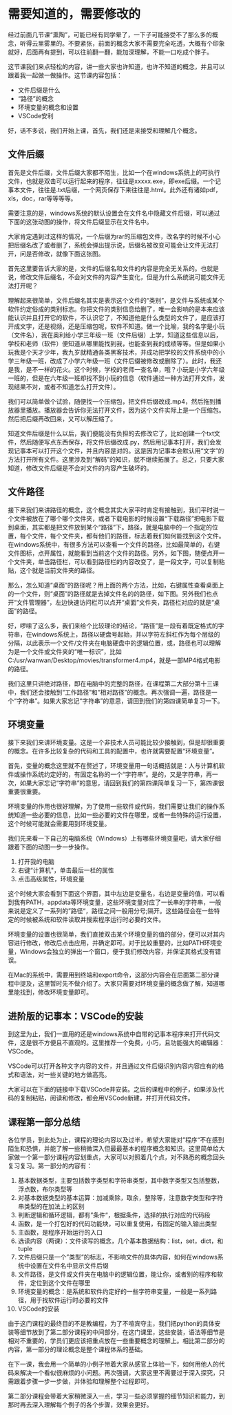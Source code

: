 

# 需要知道的，需要修改的

经过前面几节课“熏陶”，可能已经有同学晕了，一下子可能接受不了那么多的概念，听得云里雾里的。不要紧张，前面的概念大家不需要完全吃透，大概有个印象就好，后面再有提到，可以往前翻一翻，能加深理解，不能一口吃成个胖子。

这节课我们来点轻松的内容，讲一些大家也许知道，也许不知道的概念，并且可以跟着我一起做一做操作。这节课内容包括：

* 文件后缀是什么
* “路径”的概念
* 环境变量的概念和设置
* VSCode安利

好，话不多说，我们开始上课，首先，我们还是来接受和理解几个概念。

## 文件后缀

首先是文件后缀，文件后缀大家都不陌生，比如一个在windows系统上的可执行文件，也就是双击可以运行起来的程序，往往是xxxxx.exe，即exe后缀。一个记事本文件，往往是.txt后缀，一个网页保存下来往往是.html。此外还有诸如pdf，xls，doc，rar等等等等。

需要注意的是，windows系统的默认设置会在文件名中隐藏文件后缀，可以通过下面的这张动图的操作，将文件后缀显示在文件名中。

大家肯定遇到过这样的情况，一个后缀为rar的压缩包文件，改名字的时候不小心把后缀名改了或者删了，系统会弹出提示说，后缀名被改变可能会让文件无法打开，问是否修改，就像下面这张图。

首先这里要告诉大家的是，文件的后缀名和文件的内容是完全无关系的。也就是说，修改文件后缀名，不会对文件的内容产生变化，但是为什么系统说可能文件无法打开呢？

理解起来很简单，文件后缀名其实是表示这个文件的“类别”，是文件与系统或某个软件约定俗成的类别标志。你把文件的类别信息给删了，唯一会影响的是本来应该能认识并且打开它的软件，不认识它了，不知道他是什么类型的文件了，是应该打开成文字，还是视频，还是压缩包呢，软件不知道。做一个比喻，我的名字是小玩（文件名），我在奥利给小学三年级一班（文件后缀）上学，知道这些信息以后，学校和老师（软件）便知道从哪里能找到我，也能查到我的成绩等等。但是如果小玩我是个天才少年，我九岁就精通各类黑客技术，并成功把学校的文件系统中的小学三年级一班，改成了小学六年级一班（文件后缀被修改或删除了）。此时，我还是我，是不一样的花火。这个时候，学校的老师一查名单，哦？小玩是小学六年级一班的，但是在六年级一班却找不到小玩的信息（软件通过一种方法打开文件，发现结果不对，或者不知道怎么打开文件）。

我们可以简单做个试验，随便找一个压缩包，把文件后缀改成.mp4，然后拖到播放器里播放。播放器会告诉你无法打开文件，因为这个文件实际上是一个压缩包。然后把后缀再改回来，又可以解压缩了。

知道文件后缀是什么以后，我们便能没有负担的去修改它了，比如创建一个txt文件，然后随便写点东西保存，将文件后缀改成.py，然后用记事本打开，我们会发现记事本可以打开这个文件，并且内容是对的。这是因为记事本会默认用“文字”的方法打开所有文件。这里涉及到“解码”的知识，就不继续拓展了。总之，只要大家知道，修改文件后缀是不会对文件的内容产生破坏的。

## 文件路径

接下来我们来讲路径的概念，这个概念其实大家平时肯定有接触到，我们平时说一个文件被放在了哪个哪个文件夹，或者下载电影的时候设置“下载路径”把电影下载到桌面，其实都是把文件放到某个“路径”下。路径，就是电脑中的一个指定的位置，每个文件，每个文件夹，都有他们的路径，标志着我们如何能找到这个文件。在windows系统中，有很多方法可以查看一个文件的路径，比如最简单的，右键文件图标，点开属性，就能看到当前这个文件的路径。另外，如下图，随便点开一个文件夹，单击路径栏，可以看到路径栏的内容改变了，是一段文字，可以复制粘贴，这个就是当前文件夹的路径。

那么，怎么知道“桌面”的路径呢？用上面的两个方法，比如，右键属性查看桌面上的一个文件，则“桌面”的路径就是去掉文件名的的路径，如下图。另外我们也点开“文件管理器”，左边快速访问栏可以点开“桌面”文件夹，路径栏对应的就是“桌面”的路径。

好，啰嗦了这么多，我们来给个比较理论的结论，“路径”是一段有着既定格式的字符串，在windows系统上，路径以硬盘号起始，并以字符左斜杠作为每个层级的分隔，以此表示一个文件/文件夹在电脑硬盘中的逻辑位置，或，路径也可以理解为是一个文件或文件夹的“唯一标识”，比如C:/usr/wanwan/Desktop/movies/transformer4.mp4，就是一部MP4格式电影的路径。

我们这里只讲绝对路径，即在电脑中的完整的路径，在课程第二大部分第十三课中，我们还会接触到“工作路径”和“相对路径”的概念。再次强调一遍，路径是一个“字符串”。如果大家忘记“字符串”的意思，请回到我们的第四课简单复习一下。

## 环境变量

接下来我们来讲环境变量。这是一个非技术人员可能比较少接触到，但是却很重要的概念。在许多比较复杂的代码和工具的配置中，也许就需要配置“环境变量”。

首先，变量的概念这里就不在赘述了，环境变量用一句话概括就是：人与计算机软件或操作系统约定好的，有固定名称的一个“字符串”。是的，又是字符串，再一次，如果大家忘记“字符串”的意思，请回到我们的第四课简单复习一下，第四课很重要很重要。

环境变量的作用也很好理解，为了使用一些软件或代码，我们需要让我们的操作系统知道一些必要的信息，比如一些必要的文件在哪里，或者一些特殊的运行设置，这个时候可能就会需要用到环境变量。

我们先来看一下自己的电脑系统（Windows）上有哪些环境变量吧，请大家仔细跟着下面的动图一步一步操作。

1. 打开我的电脑
2. 右键“计算机"，单击最后一栏的属性
3. 点击高级属性，环境变量

这个时候大家会看到下面这个界面，其中左边是变量名，右边是变量的值，可以看到我有PATH，appdata等环境变量，这些环境变量对应了一长串的字符串，一般来说是定义了一系列的”路径“，路径之间一般用分号;隔开。这些路径会在一些特定的时候被系统和软件读取并搜索程序运行时必要的文件。

环境变量的设置也很简单，我们直接双击某个环境变量的值的部分，便可以对其内容进行修改，修改后点击应用，并确定即可。对于比较重要的，比如PATH环境变量，Windows会独立的弹出一个窗口，便于我们修改内容，并保证其格式没有错误。

在Mac的系统中，需要用到终端和export命令，这部分内容会在后面第二部分课程中提及，这里暂时先不做介绍了。大家只需要对环境变量的概念做了解，知道哪里能找到，修改环境变量即可。

## 进阶版的记事本：VSCode的安装

到这里为止，我们一直用的还是windows系统中自带的记事本程序来打开代码文件，这是很不方便且不直观的。这里推荐一个免费，小巧，且功能强大的编辑器：VSCode。

VSCode可以打开各种文字内容的文件，并且通过文件后缀识别内容内容应有的格式和语法，对一些关键的地方做高亮。

大家可以在下面的链接中下载VSCode并安装。之后的课程中的例子，如果涉及代码的复制粘贴，阅读和修改，都会用VSCode新建，并打开代码文件。

## 课程第一部分总结

各位学员，到此处为止，课程的理论内容以及过半，希望大家能对”程序“不在感到陌生和恐惧，并能了解一些稍微深入但最最基本的程序概念和知识。这里简单给大家做一个第一部分课程内容划重点，大家可以对照着几个点，对不熟悉的概念回头复习复习。第一部分的内容有：

1. 基本数据类型，主要包括数字类型和字符串类型，其中数字类型又包括整数，浮点数，布尔类型等
2. 对基本数据类型的基本运算：加减乘除，取余，整除等，注意数字类型和字符串类型的在加法上的区别
3. 判断逻辑和循环逻辑，都有”条件“，根据条件，选择的执行对应的代码段
4. 函数，是一个打包好的代码功能块，可以重复使用，有固定的输入输出类型
5. 主函数，是程序开始运行的入口
6. 选读内容（两课）：文件读写的概念，几个基本数据结构：list，set，dict，和tuple
7. 文件后缀只是一个”类型“的标志，不影响文件的具体内容，如何在windows系统中设置在文件名中显示文件后缀
8. 文件路径，是文件或文件夹在电脑中的逻辑位置，能让你，或者别的程序和软件，定位到这个文件在哪里
9. 环境变量的概念：是系统和软件约定好的一些字符串变量，一般是一系列路径，用于找软件运行时必要的文件
10. VSCode的安装

由于这门课程的最终目的不是教编程，为了不喧宾夺主，我们把python的具体安装等细节放到了第二部分课程的中间部分，在这门课里，这些安装，语法等细节是相对不重要的，学员们更应该把重点放在一些重要概念的理解上。相比第二部分的内容，第一部分的理论概念是整个课程体系的基础。

在下一课，我会用一个简单的小例子带着大家从感官上体验一下，如何用他人的代码来解决一个看似很麻烦的小问题。再次强调，大家这里不需要过于深入探究，只需跟着步骤一步一步做，并体验和理解整个过程即可。

第二部分课程会带着大家稍微深入一点，学习一些必须掌握的细节知识和能力，到那时再去深入理解每个例子的各个步骤，效果会更好。



